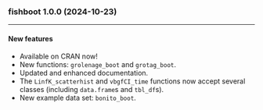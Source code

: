 ### fishboot 1.0.0 (2024-10-23)

---

#### New features

- Available on CRAN now!
- New functions: `grolenage_boot` and `grotag_boot`.
- Updated and enhanced documentation.
- The `LinfK_scatterhist` and `vbgfCI_time` functions now accept several classes (including `data.frame`s and `tbl_df`s).
- New example data set: `bonito_boot`.
